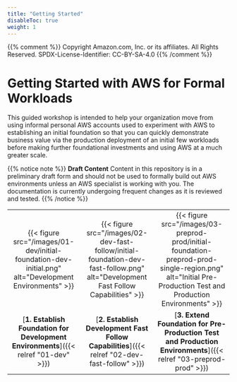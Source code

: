 ```yaml
---
title: "Getting Started"
disableToc: true
weight: 1
---
```

{{% comment %}}
Copyright Amazon.com, Inc. or its affiliates. All Rights Reserved.
SPDX-License-Identifier: CC-BY-SA-4.0
{{% /comment %}}

# Getting Started with AWS for Formal Workloads

This guided workshop is intended to help your organization move from using informal personal AWS accounts used to experiment with AWS to establishing an initial foundation so that you can quickly demonstrate business value via the production deployment of an initial few workloads before making further foundational investments and using AWS at a much greater scale.

{{% notice note %}}
**Draft Content** Content in this repository is in a preliminary draft form and should not be used to formally build out AWS environments unless an AWS specialist is working with you. The documentation is currently undergoing frequent changes as it is reviewed and tested.
{{% /notice %}}

|   |   |   |
|:-:|:-:|:-:|
|{{< figure src="/images/01-dev/initial-foundation-dev-initial.png" alt="Development Environments" >}}|{{< figure src="/images/02-dev-fast-follow/initial-foundation-dev-fast-follow.png" alt="Development Fast Follow Capabilities" >}}|{{< figure src="/images/03-preprod-prod/initial-foundation-preprod-prod-single-region.png" alt="Initial Pre-Production Test and Production Environments" >}}|
|[**1. Establish Foundation for Development Environments**]({{< relref "01-dev" >}})|[**2. Establish Development Fast Follow Capabilities**]({{< relref "02-dev-fast-follow" >}})|[**3. Extend Foundation for Pre-Production Test and Production Environments**]({{< relref "03-preprod-prod" >}})|

